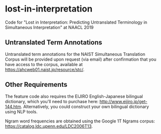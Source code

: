 # lost-in-interpretation
Code for "Lost in Interpretation: Predicting Untranslated Terminology in Simultaneous Interpretation" at NAACL 2019

## Untranslated Term Annotations

Untranslated term annotations for the NAIST Simultaneous Translation Corpus will be provided upon request (via email) after confirmation that you have access to the corpus, available at https://ahcweb01.naist.jp/resource/stc/.

## Other Requirements

The feature code also requires the EIJIRO English-Japanese bilingual dictionary, which you'll need to purchase here: http://www.eijiro.jp/get-144.htm. Alternatively, you could construct your own bilingual dictionary using NLP tools.

Ngram word frequencies are obtained using the Google 1T Ngrams corpus: https://catalog.ldc.upenn.edu/LDC2006T13.
